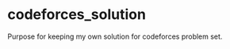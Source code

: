 codeforces_solution
===================

Purpose for keeping my own solution for codeforces problem set.
